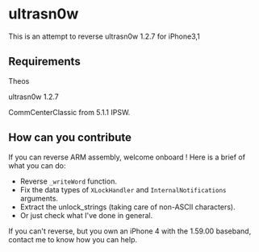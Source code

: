 ultrasn0w
======

This is an attempt to reverse ultrasn0w 1.2.7 for iPhone3,1

Requirements
-------
Theos

ultrasn0w 1.2.7

CommCenterClassic from 5.1.1 IPSW.

How can you contribute
-------
If you can reverse ARM assembly, welcome onboard ! Here is a brief of what you can do:

- Reverse `_writeWord` function.
- Fix the data types of `XLockHandler` and `InternalNotifications` arguments.
- Extract the unlock_strings (taking care of non-ASCII characters).
- Or just check what I've done in general.

If you can't reverse, but you own an iPhone 4 with the 1.59.00 baseband, contact me to know how you can help.
